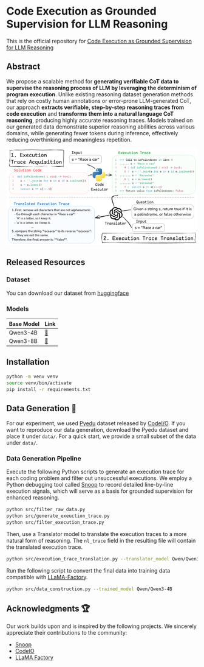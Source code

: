 # Code Execution as Grounded Supervision for LLM Reasoning

This is the official repository for [Code Execution as Grounded Supervision for LLM Reasoning]()

## Abstract

We propose a scalable method for **generating verifiable CoT data to supervise the reasoning process of LLM by leveraging the determinism of program execution**. Unlike existing reasoning dataset generation methods that rely on costly human annotations or error-prone LLM-generated CoT, our approach **extracts verifiable, step-by-step reasoning traces from code execution** and **transforms them into a natural language CoT reasoning**, producing highly accurate reasoning traces. Models trained on our generated data demonstrate superior reasoning abilities across various domains, while generating fewer tokens during inference, effectively reducing overthinking and meaningless repetition.

<p align="center">
    <img src="assets/overview.png" type="image/jpg"/>
<p>

## Released Resources 

### Dataset

You can download our dataset from [huggingface](https://huggingface.co/datasets/dongwonj/Execution-Grounded-Reasoning)

### Models

|Base Model|Link|
|-|-|
|Qwen3-4B|[🤗](https://huggingface.co/dongwonj/Qwen3-4B_code_execution_trace)|
|Qwen3-8B|[🤗](https://huggingface.co/dongwonj/Qwen3-8B_code_execution_trace)|

## Installation
```bash
python -m venv venv
source venv/bin/activate
pip install -r requirements.txt
```

## Data Generation 🔧
For our experiment, we used [Pyedu](https://huggingface.co/datasets/hkust-nlp/CodeIO-PyEdu-Reasoning-Raw) dataset released by [CodeI/O](https://huggingface.co/papers/2502.07316). If you want to reproduce our data generation, download the Pyedu dataset and place it under `data/`. For a quick start, we provide a small subset of the data under `data/`.

### Data Generation Pipeline
Execute the following Python scripts to generate an execution trace for each coding problem and filter out unsuccessful executions. We employ a Python debugging tool called [Snoop](https://github.com/alexmojaki/snoop) to record detailed line-by-line execution signals, which will serve as a basis for grounded supervision for enhanced reasoning.
```bash
python src/filter_raw_data.py
python src/generate_exeuction_trace.py
python src/filter_execution_trace.py
```
Then, use a Translator model to translate the execution traces to a more natural form of reasoning. The `nl_trace` field in the resulting file will contain the translated execution trace. 
```bash
python src/execution_trace_translation.py --translator_model Qwen/Qwen3-32B --num_gpus 8
```
Run the following script to convert the final data into training data compatible with [LLaMA-Factory](https://github.com/hiyouga/LLaMA-Factory).
```bash
python src/data_construction.py --trained_model Qwen/Qwen3-4B
```

## Acknowledgments 🏆
Our work builds upon and is inspired by the following projects. We sincerely appreciate their contributions to the community:

- [Snoop](https://github.com/alexmojaki/snoop)
- [CodeIO](https://github.com/hkust-nlp/CodeIO)
- [LLaMA Factory](https://github.com/hiyouga/LLaMA-Factory)
